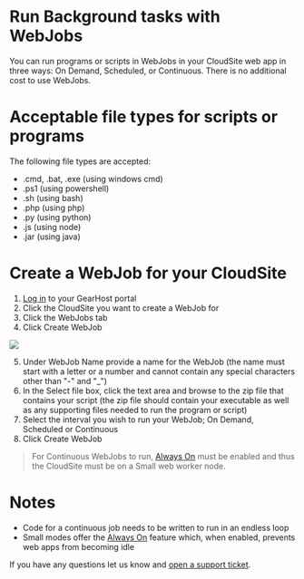 # Run Background tasks with WebJobs

You can run programs or scripts in WebJobs in your CloudSite web app in three ways: On Demand, Scheduled, or Continuous. There is no additional cost to use WebJobs.

#  Acceptable file types for scripts or programs

The following file types are accepted:

- .cmd, .bat, .exe (using windows cmd)
- .ps1 (using powershell)
- .sh (using bash)
- .php (using php)
- .py (using python)
- .js (using node)
- .jar (using java)

#  Create a WebJob for your CloudSite

1. [Log in](https://my.gearhost.com/Account/Login) to your GearHost portal
2. Click the CloudSite you want to create a WebJob for
3. Click the WebJobs tab
4. Click Create WebJob

![](https://raw.githubusercontent.com/GearHost/docs/master/Images/CreateWebJob.PNG)

5. Under WebJob Name provide a name for the WebJob (the name must start with a letter or a number and cannot contain any special characters other than "-" and "_")
6. In the Select file box, click the text area and browse to the zip file that contains your script (the zip file should contain your executable as well as any supporting files needed to run the program or script)
7. Select the interval you wish to run your WebJob; On Demand, Scheduled or Continuous
8. Click Create WebJob

> For Continuous WebJobs to run, [Always On](https://www.gearhost.com/documentation/always-on) must be enabled and thus the CloudSite must be on a Small web worker node.

#  Notes
- Code for a continuous job needs to be written to run in an endless loop
- Small modes offer the [Always On](https://www.gearhost.com/documentation/always-on) feature which, when enabled, prevents web apps from becoming idle

If you have any questions let us know and [open a support ticket](https://www.gearhost.com/documentation/how-to-open-a-support-ticket).